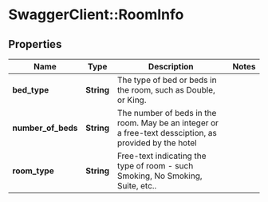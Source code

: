 # SwaggerClient::RoomInfo

## Properties
Name | Type | Description | Notes
------------ | ------------- | ------------- | -------------
**bed_type** | **String** | The type of bed or beds in the room, such as Double, or King. | 
**number_of_beds** | **String** | The number of beds in the room. May be an integer or a free-text dessciption, as provided by the hotel | 
**room_type** | **String** | Free-text indicating the type of room - such Smoking, No Smoking, Suite, etc.. | 


